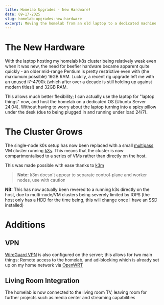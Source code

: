```yaml
---
title: Homelab Upgrades - New Hardware!
date: 09-17-2025
slug: homelab-upgrades-new-hardware
excerpt: Moving the homelab from an old laptop to a dedicated machine
---
```


# The New Hardware

With the laptop hosting my homelab k8s cluster being relatively weak even when it was new, the need for beefier hardware became apparent quite quickly - an older mid-range Pentium is pretty restrictive even with (the maxiumum possible) 16GB RAM. Luckily, a recent rig upgrade left me with an unused i7-4790k (which after over a decade is still holding up against modern titles!) and 32GB RAM.

This allows much better flexibility; I can actually use the laptop for "laptop things" now, and host the homelab on a dedicated OS (Ubuntu Server 24.04). Without having to worry about the laptop turning into a spicy pillow under the desk (due to being plugged in and running under load 24/7).


# The Cluster Grows

The single-node k0s setup has now been replaced with a small [multipass](https://canonical.com/multipass) VM cluster running [k3s](https://k3s.io/). This means that the cluster is now compartmentalised to a series of VMs rather than directly on the host.

This was made possible with ease thanks to [k3m](https://github.com/eznix86/k3m)
> **Note:** k3m doesn't appear to separate control-plane and worker nodes, use with caution

**NB:** This has now actually been revered to a running k3s directly on the host, due to multi-node/VM clusters being severely limited by IOPS (the host only has a HDD for the time being, this will change once I have an SSD installed)

# Additions
## VPN
[WireGuard VPN](https://www.wireguard.com/) is also configured on the server; this allows for two main things: Remote access to the homelab, and ad-blocking which is already set up on my home network via [OpenWRT](https://openwrt.org/)

## Living Room Integration
The homelab is now connected to the living room TV, leaving room for further projects such as media center and streaming capabilities